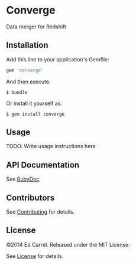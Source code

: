 # Converge

Data merger for Redshift

## Installation

Add this line to your application's Gemfile:

```ruby
gem 'converge'
```

And then execute:

    $ bundle

Or install it yourself as:

    $ gem install converge

## Usage

TODO: Write usage instructions here

API Documentation
-------------

See [RubyDoc](http://rubydoc.info/github/azanar/converge/index)

Contributors
------------

See [Contributing](CONTRIBUTING.md) for details.

License
-------

&copy;2014 Ed Carrel. Released under the MIT License.

See [License](LICENSE) for details.
